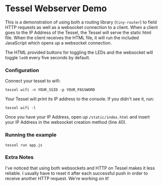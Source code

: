 Tessel Webserver Demo
=========================

This is a demonstration of using both a routing library (`tiny-router`) to field HTTP requests as well as a websocket connection to a client. When a client goes to the IP Address of the Tessel, the Tessel will serve the static html file. When the client receives the HTML file, it will run the included JavaScript which opens up a websocket connection.

The HTML provided buttons for toggling the LEDs and the websocket will toggle `led0` every five seconds by default.

### Configuration

Connect your tessel to wifi:
```
tessel wifi -n YOUR_SSID -p YOUR_PASSWORD
```

Your Tessel will print its IP address to the console. If you didn't see it, run:

```
tessel wifi -l
```

Once you have your IP Address, open up `/static/index.html` and insert your IP Address in the websocket creation method (line 40).


### Running the example

```
tessel run app.js
```

### Extra Notes

I've noticed that using both websockets and HTTP on Tessel makes it less reliable. I usually have to reset it after each successful push in order to receive another HTTP request. We're working on it!
